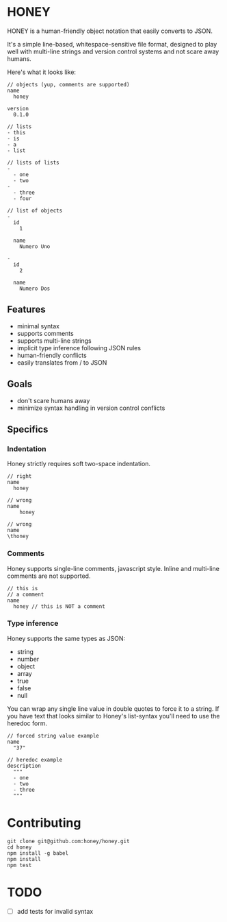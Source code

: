 # HONEY

HONEY is a human-friendly object notation that easily converts to JSON.

It's a simple line-based, whitespace-sensitive file format,
designed to play well with multi-line strings and version control systems and
not scare away humans.

Here's what it looks like:

```
// objects (yup, comments are supported)
name
  honey

version
  0.1.0

// lists
- this
- is
- a
- list

// lists of lists
-
  - one
  - two
-
  - three
  - four

// list of objects
-
  id
    1

  name
    Numero Uno

-
  id
    2

  name
    Numero Dos
```

## Features

- minimal syntax
- supports comments
- supports multi-line strings
- implicit type inference following JSON rules
- human-friendly conflicts
- easily translates from / to JSON

## Goals

- don't scare humans away
- minimize syntax handling in version control conflicts

## Specifics

### Indentation

Honey strictly requires soft two-space indentation.

```
// right
name
  honey

// wrong
name
    honey

// wrong
name
\thoney
```

### Comments

Honey supports single-line comments, javascript style.
Inline and multi-line comments are not supported.

```
// this is
// a comment
name
  honey // this is NOT a comment
```

### Type inference

Honey supports the same types as JSON:

- string
- number
- object
- array
- true
- false
- null

You can wrap any single line value in double quotes to force it to a string.
If you have text that looks similar to Honey's list-syntax you'll need to use
the heredoc form.

```
// forced string value example
name
  "37"

// heredoc example
description
  """
  - one
  - two
  - three
  """
```

# Contributing

```
git clone git@github.com:honey/honey.git
cd honey
npm install -g babel
npm install
npm test
```

# TODO

- [ ] add tests for invalid syntax
